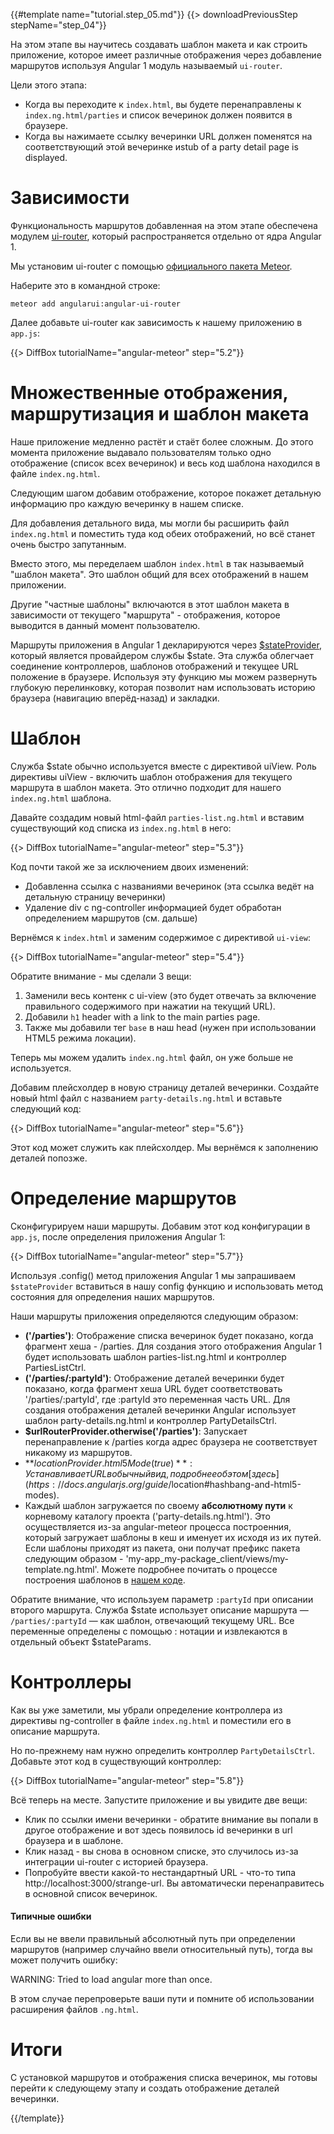 {{#template name="tutorial.step_05.md"}}
{{> downloadPreviousStep stepName="step_04"}}

На этом этапе вы научитесь создавать шаблон макета и как строить приложение, которое имеет различные отображения через добавление маршрутов используя Angular 1 модуль называемый `ui-router`.

Цели этого этапа:

* Когда вы переходите к `index.html`, вы будете перенаправлены к `index.ng.html/parties` и список вечеринок должен появится в браузере.
* Когда вы нажимаете ссылку вечеринки URL должен поменятся на соответствующий этой вечеринке иstub of a party detail page is displayed.


# Зависимости

Функциональность маршрутов добавленная на этом этапе обеспечена модулем [ui-router](https://github.com/angular-ui/ui-router), который распространяется отдельно от ядра Angular 1.

Мы установим ui-router с помощью [официального пакета Meteor](https://atmospherejs.com/angularui/angular-ui-router).

Наберите это в командной строке:

    meteor add angularui:angular-ui-router

Далее добавьте ui-router как зависимость к нашему приложению в `app.js`:

{{> DiffBox tutorialName="angular-meteor" step="5.2"}}

# Множественные отображения, маршрутизация и шаблон макета

Наше приложение медленно растёт и стаёт более сложным.
До этого момента приложение выдавало пользователям только одно отображение (список всех вечеринок) и весь код шаблона находился в файле `index.ng.html`.

Следующим шагом добавим отображение, которое покажет детальную информацию про каждую вечеринку в нашем списке.

Для добавления детального вида, мы могли бы расширить файл `index.ng.html` и поместить туда код обеих отображений, но всё станет очень быстро запутанным.

Вместо этого, мы переделаем шаблон `index.html` в так называемый "шаблон макета". Это шаблон общий для всех отображений в нашем приложении.

Другие "частные шаблоны" включаются в этот шаблон макета в зависимости от текущего "маршрута" -  отображения, которое выводится в данный момент пользователю.

Маршруты приложения в Angular 1 декларируются через [$stateProvider](https://github.com/angular-ui/ui-router/wiki), который является провайдером службы $state.
Эта служба облегчает соединение контроллеров, шаблонов отображений и текущее URL положение в браузере.
Используя эту функцию мы можем развернуть глубокую перелинковку, которая позволит нам использовать историю браузера (навигацию вперёд-назад) и закладки.


# Шаблон

Служба $state обычно используется вместе с директивой uiView.
Роль директивы uiView - включить шаблон отображения для текущего маршрута в шаблон макета.
Это отлично подходит для нашего `index.ng.html` шаблона.

Давайте создадим новый html-файл `parties-list.ng.html` и вставим существующий код списка из `index.ng.html` в него:

{{> DiffBox tutorialName="angular-meteor" step="5.3"}}

Код почти такой же за исключением двоих изменений:

- Добавленна ссылка с названиями вечеринок (эта ссылка ведёт на детальную страницу вечеринки)
- Удаление div с ng-controller информацией будет обработан определением маршрутов (см. дальше)

Вернёмся к `index.html` и заменим содержимое с директивой `ui-view`:

{{> DiffBox tutorialName="angular-meteor" step="5.4"}}

Обратите внимание - мы сделали 3 вещи:

1. Заменили весь контенк с ui-view (это будет отвечать за включение правильного содержимого при нажатии на текущий URL).
2. Добавили `h1` header with a link to the main parties page.
3. Также мы добавили тег `base` в наш head (нужен при использовании HTML5 режима локации).

Теперь мы можем удалить `index.ng.html` файл, он уже больше не используется.

Добавим плейсхолдер в новую страницу деталей вечеринки.
Создайте новый html файл с названием `party-details.ng.html` и вставьте следующий код:

{{> DiffBox tutorialName="angular-meteor" step="5.6"}}

Этот код может служить как плейсхолдер. Мы вернёмся к заполнению деталей попозже.

# Определение маршрутов

Сконфигурируем наши маршруты.
Добавим этот код конфигурации в `app.js`, после определения приложения Angular 1:

{{> DiffBox tutorialName="angular-meteor" step="5.7"}}

Используя .config() метод приложения Angular 1 мы запрашиваем `$stateProvider` вставиться в нашу config функцию и использовать метод состояния для определения наших маршрутов.

Наши маршруты приложения определяются следующим образом:

* **('/parties')**: Отображение списка вечеринок будет показано, когда фрагмент хеша - /parties. Для создания этого отображения Angular 1 будет использовать шаблон parties-list.ng.html и контроллер PartiesListCtrl.
* **('/parties/:partyId')**: Отображение деталей вечеринки будет показано, когда фрагмент хеша URL будет соответствовать '/parties/:partyId', где :partyId это переменная часть URL. Для создания отображения деталей вечеринки Angular использует шаблон party-details.ng.html и контроллер PartyDetailsCtrl.
* **$urlRouterProvider.otherwise('/parties')**: Запускает перенаправление к /parties когда адрес браузера не соответствует никакому из маршрутов.
* **$locationProvider.html5Mode(true)**: Устанавливает URL в обычный вид, подробнее об этом [здесь](https://docs.angularjs.org/guide/$location#hashbang-and-html5-modes).
* Каждый шаблон загружается по своему **абсолютному пути** к корневому каталогу проекта ('party-details.ng.html'). Это осуществляется из-за angular-meteor процесса построенния, который загружает шаблоны в кеш и именует их исходя из их путей.
Если шаблоны приходят из пакета, они получат префикс пакета следующим образом - 'my-app_my-package_client/views/my-template.ng.html'.
Можете подробнее почитать о процессе построения шаблонов в [нашем коде](https://github.com/Urigo/angular-meteor/blob/master/plugin/handler.js).

Обратите внимание, что используем параметр `:partyId` при описании второго маршрута.
Служба $state использует описание маршрута — `/parties/:partyId` — как шаблон, отвечающий текущему URL.
Все переменные определены с помощью : нотации и извлекаются в отдельный объект $stateParams.

# Контроллеры

Как вы уже заметили, мы убрали определение контроллера из директивы ng-controller в файле `index.ng.html` и поместили его в описание маршрута.

Но по-прежнему нам нужно определить контроллер `PartyDetailsCtrl`.
Добавьте этот код в существующий контроллер:

{{> DiffBox tutorialName="angular-meteor" step="5.8"}}

Всё теперь на месте. Запустите приложение и вы увидите две вещи:

* Клик по ссылки имени вечеринки - обратите внимание вы попали в другое отображение и вот здесь появилось id вечеринки в url браузера и в шаблоне.
* Клик назад - вы снова в основном списке, это случилось из-за интеграции ui-router с историей браузера.
* Попробуйте ввести какой-то нестандартный URL - что-то типа http://localhost:3000/strange-url. Вы автоматически перенаправитесь в основной список вечеринок.

#### Типичные ошибки

Если вы не ввели правильный абсолютный путь при определении маршрутов (например случайно ввели относительный путь), тогда вы может получить ошибку:

WARNING: Tried to load angular more than once.

В этом случае перепроверьте ваши пути и помните об использовании расширения файлов `.ng.html`.


# Итоги

С установкой маршрутов и отображения списка вечеринок, мы готовы перейти к следующему этапу и создать отображение деталей вечеринки.

{{/template}}

